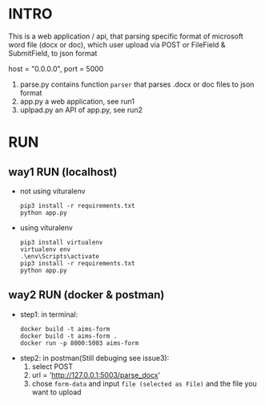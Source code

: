 # INTRO
This is a web application / api, that parsing specific format of microsoft word file (docx or doc), which user upload via POST or FileField & SubmitField, to json format

host = "0.0.0.0", port = 5000

1. parse.py
    contains function `parser` that parses .docx or doc files to json format
2. app.py
    a web application, see run1
3. uplpad.py
    an API of app.py, see run2

# RUN 
## way1 RUN (localhost)
* not using vituralenv
    ```
    pip3 install -r requirements.txt  
    python app.py
    ```
* using vituralenv
    ```
    pip3 install virtualenv  
    virtualenv env  
   .\env\Scripts\activate  
    pip3 install -r requirements.txt  
    python app.py
    ```
## way2 RUN (docker & postman)
* step1: in terminal:
    ```
    docker build -t aims-form  
    docker build -t aims-form .   
    docker run -p 8000:5003 aims-form
    ```
* step2: in postman(Still debuging see issue3):
    1. select POST
    2. url = 'http://127.0.0.1:5003/parse_docx'
    3. chose `form-data` and input `file (selected as File)` and the file you want to upload